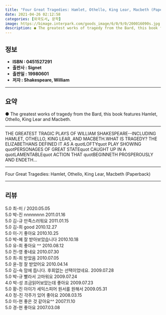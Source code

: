 ```yaml
---
title: "Four Great Tragedies: Hamlet, Othello, King Lear, Macbeth (Paperback)"
date: 2021-04-26 02:12:58
categories: [외국도서, 문학]
image: https://bimage.interpark.com/goods_image/6/0/9/0/200016090s.jpg
description: ● The greatest works of tragedy from the Bard, this book features Hamlet, Othello, King Lear and Macbeth.
---
```


## **정보**

- **ISBN : 0451527291**
- **출판사 : Signet**
- **출판일 : 19980601**
- **저자 : Shakespeare, William**

------



## **요약**

●  The greatest works of tragedy from the Bard, this book features Hamlet, Othello, King Lear and Macbeth.

------

THE GREATEST TRAGIC PLAYS OF WILLIAM SHAKESPEARE--INCLUDING HAMLET, OTHELLO, KING LEAR, AND MACBETH.WHAT IS TRAGEDY? THE ELIZABETHANS DEFINED IT AS A quotLOFTYquot PLAY SHOWING quotPERSONAGES OF GREAT STATEquot CAUGHT UP IN A quotLAMENTABLEquot ACTION THAT quotBEGINNETH PROSPEROUSLY AND ENDETH... 

------


Four Great Tragedies: Hamlet, Othello, King Lear, Macbeth (Paperback) 

------


## **리뷰** 

5.0 최-미 / 2020.05.05 <br/>5.0 박-진 nnnnnnnn 2011.01.16 <br/>5.0 김-규 만족스러워요 2011.01.15 <br/>5.0 김-희 good 2010.12.27 <br/>5.0 이-기 좋아요 2010.10.25 <br/>5.0 박-혜 잘 받아보았습니다 2010.10.18 <br/>5.0 유-희 좋아요 ^^ 2010.08.12 <br/>5.0 전-영 좋네요 2010.07.30 <br/>5.0 최-희 받았음 2010.07.05 <br/>5.0 윤-정 잘 받았어요 2010.04.14 <br/>5.0 김-숙 맘에 듭니다. 후회없는 선택이었네요. 2009.07.28 <br/>5.0 박-규 빨라서 고마워요 2009.07.24 <br/>4.0 박-성 조금읽어보았는데 좋아요 2009.07.23 <br/>5.0 황-진 아이가 세익스피어 원서를 원해서 2009.05.31 <br/>4.0 정-진 각주가 있어 좋아요 2008.03.15 <br/>5.0 이-현 좋은 것 같아요^^ 2007.11.10 <br/>5.0 경-현 좋아요 2007.03.08 <br/>